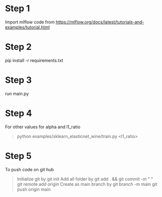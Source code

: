 # Step 1
 Import mlflow code from
 https://mlflow.org/docs/latest/tutorials-and-examples/tutorial.html
 
# Step 2
 pip install -r requirements.txt
 
# Step 3
run main.py

# Step 4
For other values for alpha and l1_ratio
>python examples/sklearn_elasticnet_wine/train.py <alpha> <l1_ratio>

# Step 5
To push code on git hub
>Initialize git by git init
>Add all folder by git add . && git commit -m "   "
>git remote add origin <github respo url>
>Create as main branch by git branch -m main
>git push origin main
>